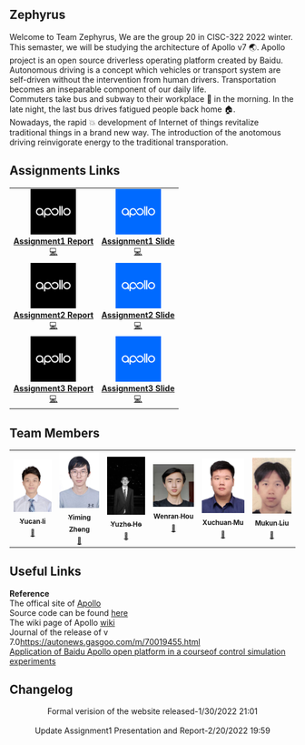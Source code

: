 <!-- ## 2022 Winter CISC-322 Group 20 -->
## Zephyrus
Welcome to Team Zephyrus, We are the group 20 in CISC-322 2022 winter. This semaster, we will be studying the architecture of Apollo v7 :earth_asia:. Apollo project is an open source driverless operating platform created by Baidu. Autonomous driving is a concept which vehicles or transport system are self-driven without the intervention from human drivers. Transportation becomes an inseparable component of our daily life. <br>
Commuters take bus and subway to their workplace :office: in  the morning. In the late night, the last bus drives fatigued people back home :house:.<br>
Nowadays, the rapid :boom: development of Internet of things revitalize traditional things in a brand new way. The introduction of the anotomous driving reinvigorate energy to the traditional transporation.
<!-- [Onq page](https://onq.queensu.ca/d2l/home/642417) <br> -->
<!-- <img src="233333.jpg" width = "300" height = "300" alt="" align=center /> -->
## Assignments Links
<p align="center">
<table align="center" style="width:100%">
<tr>
<td align="center"><a href="https://github.com/Wad098/CISC-322_Group20/blob/gh-pages/doc/CISC_322_G20_assn1_report.pdf"><img src="https://raw.githubusercontent.com/Wad098/CISC-322_Group20/gh-pages/img/apollo.jpg" width="80px;" alt=""/><br /><b>Assignment1 Report</b></a><br /><a href="" title="Code">💻</a> </td>
<td align="center"><a href="https://github.com/Wad098/CISC-322_Group20/blob/gh-pages/doc/CISC_322_G20_assn1_presentation.pdf"><img src="https://raw.githubusercontent.com/Wad098/CISC-322_Group20/gh-pages/img/apollo2.png" width="80px;" alt=""/><br /><b>Assignment1 Slide</b></a><br /><a href="" title="Code">💻</a> </td>
</tr>
<tr>
<td align="center"><a href="https://github.com/Wad098/CISC-322_Group20/blob/gh-pages/doc/CISC_322_G20_assn2_report.pdf"><img src="https://raw.githubusercontent.com/Wad098/CISC-322_Group20/gh-pages/img/apollo.jpg" width="80px;" alt=""/><br /><b>Assignment2 Report</b></a><br /><a href="" title="Code">💻</a> </td>
<td align="center"><a href="https://github.com/Wad098/CISC-322_Group20/blob/gh-pages/doc/CISC_322_G20_assn2_presentation.pdf"><img src="https://raw.githubusercontent.com/Wad098/CISC-322_Group20/gh-pages/img/apollo2.png" width="80px;" alt=""/><br /><b>Assignment2 Slide</b></a><br /><a href="" title="Code">💻</a> </td>
</tr>
 <tr>
<td align="center"><a href="https://github.com/Wad098/CISC-322_Group20/blob/gh-pages/doc/CISC_322_G20_assn3_report.pdf"><img src="https://raw.githubusercontent.com/Wad098/CISC-322_Group20/gh-pages/img/apollo.jpg" width="80px;" alt=""/><br /><b>Assignment3 Report</b></a><br /><a href="" title="Code">💻</a> </td>
<td align="center"><a href="https://github.com/Wad098/CISC-322_Group20/blob/gh-pages/doc/CISC_322_G20_assn3_presentation.pdf"><img src="https://raw.githubusercontent.com/Wad098/CISC-322_Group20/gh-pages/img/apollo2.png" width="80px;" alt=""/><br /><b>Assignment3 Slide</b></a><br /><a href="" title="Code">💻</a> </td>
</tr>
</table>
</p>

## Team Members
<table>
    <tr>
      <td align="center"><a href="https://github.com/BlairLi"><img src="img/yucan.jpg" width="100px;" alt=""/><br /><sub><b>Yucan li </b></sub></a><sub><br /><a href = "mailto: 18yl259@queesu.ca">📧</a></sub></td>
      <td align="center"><a href="https://github.com/Wad098"><img src="img/yiming.jpg" width="100px;" alt=""/><br /><sub><b>Yiming Zheng </b></sub></a><sub><br /><a href = "mailto: 19yz38@queensu.ca">📧</a></sub></td>
      <td align="center"><a href="https://github.com/hrzzdhyz"><img src="img/yuzhe.jpg" width="100px;" alt=""/><br /><sub><b>Yuzhe He </b></sub></a><sub><br /><a href = "mailto: 18yh46@queensu.ca">📧</a></sub></td>
      <td align="center"><a href="https://github.com/BrightAurora138"><img src="img/wenran.jpg" width="100px;" alt=""/><br /><sub><b>Wenran Hou </b></sub></a><sub><br /><a href = "mailto: 18wh10@queensu.ca">📧</a></sub></td>
      <td align="center"><a href="https://github.com/pawwwn"><img src="img/charlie.jpg" width="100px;" alt=""/><br /><sub><b>Xuchuan Mu </b></sub></a><sub><br /><a href = "mailto: 18xm24@queensu.ca">📧</a></sub></td>
      <td align="center"><a href="https://github.com/19ml13"><img src="img/mukun.jpg" width="100px;" alt=""/><br /><sub><b>Mukun Liu </b></sub></a><sub><br /><a href = "mailto: 19ml13@queensu.ca">📧</a></sub></td>
    </tr>
 </table>


## Useful Links

<b>Reference</b>
<br>
The offical site of <a href="https://apollo.auto/index.html">Apollo</a><br>
Source code can be found <a href="https://github.com/ApolloAuto/apollo">here</a><br>
The wiki page of Apollo <a href="https://en.wikipedia.org/wiki/Self-driving_car">wiki</a><br>
Journal of the release of v 7.0<a href="https://autonews.gasgoo.com/m/70019455.html">https://autonews.gasgoo.com/m/70019455.html</a><br>
<a href="https://onlinelibrary.wiley.com/doi/full/10.1002/cae.22492?saml_referrer">Application of Baidu Apollo open platform in a courseof control simulation experiments</a><br>

## Changelog

<center>Formal verision of the website released-1/30/2022 21:01</center> <br>
<center>Update Assignment1 Presentation and Report-2/20/2022 19:59</center>
